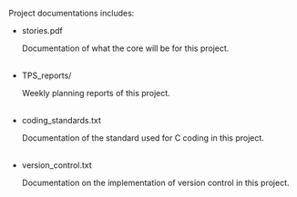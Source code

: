 Project documentations includes:
  * stories.pdf
  
     Documentation of what the core will be for this project.  
     <br />  

  * TPS_reports/
  
     Weekly planning reports of this project.  
     <br />  

  * coding_standards.txt
  
     Documentation of the standard used for C coding in this project.  
     <br />  
     
  * version_control.txt
  
     Documentation on the implementation of version control in this project.  
     <br />  
  
  
  
  
